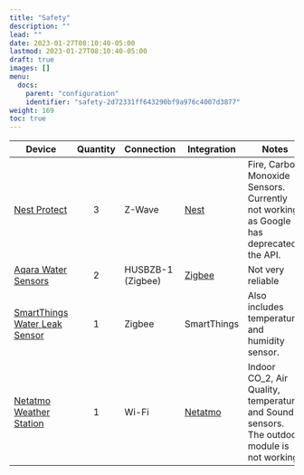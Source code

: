 ```yaml
---
title: "Safety"
description: ""
lead: ""
date: 2023-01-27T08:10:40-05:00
lastmod: 2023-01-27T08:10:40-05:00
draft: true
images: []
menu:
  docs:
    parent: "configuration"
    identifier: "safety-2d72331ff643290bf9a976c4007d3877"
weight: 169
toc: true
---
```

| Device                                                       | Quantity | Connection        | Integration                                                  | Notes                                                        |
| ------------------------------------------------------------ | :------: | ----------------- | ------------------------------------------------------------ | ------------------------------------------------------------ |
| [Nest Protect](https://amzn.to/2KwXltd)                      |    3     | Z-Wave            | [Nest](https://www.home-assistant.io/integrations/nest/)     | Fire, Carbon Monoxide Sensors. Currently not working as Google has deprecated the API. |
| [Aqara Water Sensors](https://www.aqara.com/us/water_leak_sensor.html) |    2     | HUSBZB-1 (Zigbee) | [Zigbee](https://www.home-assistant.io/integrations/zigbee/) | Not very reliable                                            |
| [SmartThings Water Leak Sensor](https://www.samsung.com/us/smart-home/smartthings/sensors/samsung-smartthings-water-leak-sensor-gp-u999sjvlcaa/) |    1     | Zigbee            | SmartThings                                                  | Also includes temperature and humidity sensor.               |
| [Netatmo Weather Station](https://www.netatmo.com/en-us/weather/weatherstation) |    1     | Wi-Fi             | [Netatmo](https://www.home-assistant.io/integrations/netatmo/) | Indoor  CO_2, Air Quality, temperature, and Sound sensors. The outdoor module is not working. |
